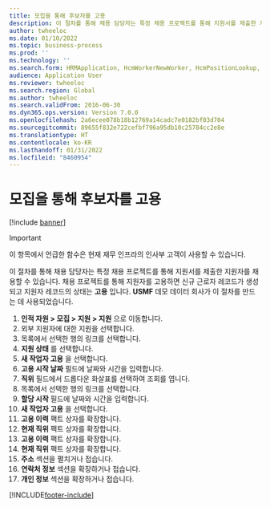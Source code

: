 ```yaml
---
title: 모집을 통해 후보자를 고용
description: 이 절차를 통해 채용 담당자는 특정 채용 프로젝트를 통해 지원서를 제출한 지원자를 채용할 수 있습니다.
author: twheeloc
ms.date: 01/10/2022
ms.topic: business-process
ms.prod: ''
ms.technology: ''
ms.search.form: HRMApplication, HcmWorkerNewWorker, HcmPositionLookup, HcmWorker, HcmPosition, HcmPositionDateManager,  DefaultDashboard
audience: Application User
ms.reviewer: twheeloc
ms.search.region: Global
ms.author: twheeloc
ms.search.validFrom: 2016-06-30
ms.dyn365.ops.version: Version 7.0.0
ms.openlocfilehash: 2a6ecee078b18b12769a14cadc7e0182bf03d704
ms.sourcegitcommit: 89655f832e722cefbf796a95db10c25784cc2e8e
ms.translationtype: HT
ms.contentlocale: ko-KR
ms.lasthandoff: 01/31/2022
ms.locfileid: "8460954"
---
```

# <a name="hiring-candidate-through-recruiting"></a>모집을 통해 후보자를 고용

[!include [banner](../../includes/banner.md)]

> [!IMPORTANT]
> 이 항목에서 언급한 함수은 현재 재무 인프라의 인사부 고객이 사용할 수 있습니다.  


이 절차를 통해 채용 담당자는 특정 채용 프로젝트를 통해 지원서를 제출한 지원자를 채용할 수 있습니다. 채용 프로젝트를 통해 지원자를 고용하면 신규 근로자 레코드가 생성되고 지원자 레코드의 상태는 **고용** 입니다. **USMF** 데모 데이터 회사가 이 절차를 만드는 데 사용되었습니다.

1. **인적 자원 \> 모집 \> 지원 \> 지원** 으로 이동합니다. 
2. 외부 지원자에 대한 지원을 선택합니다.
3. 목록에서 선택한 행의 링크를 선택합니다.
4. **지원 상태** 를 선택합니다.
5. **새 작업자 고용** 을 선택합니다.
6. **고용 시작 날짜** 필드에 날짜와 시간을 입력합니다.
7. **직위** 필드에서 드롭다운 화살표를 선택하여 조회를 엽니다.
8. 목록에서 선택한 행의 링크를 선택합니다.
9. **할당 시작** 필드에 날짜와 시간을 입력합니다.
10. **새 작업자 고용** 을 선택합니다.
11. **고용 이력** 팩트 상자를 확장합니다.
12. **현재 직위** 팩트 상자를 확장합니다.
13. **고용 이력** 팩트 상자를 확장합니다.
14. **현재 직위** 팩트 상자를 확장합니다.
15. **주소** 섹션을 펼치거나 접습니다.
16. **연락처 정보** 섹션을 확장하거나 접습니다.
17. **개인 정보** 섹션을 확장하거나 접습니다.

[!INCLUDE[footer-include](../../../../includes/footer-banner.md)]
